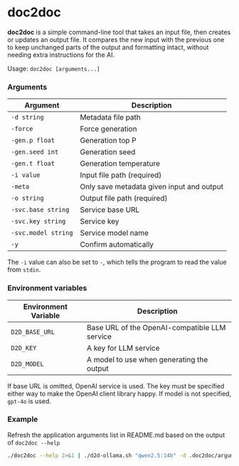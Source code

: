 # doc2doc

**doc2doc** is a simple command-line tool that takes an input file, then creates or updates an output file. It compares the new input with the previous one to keep unchanged parts of the output and formatting intact, without needing extra instructions for the AI.

Usage: `doc2doc [arguments...]`

### Arguments

| Argument           | Description                                                                 |
|---------------------|-----------------------------------------------------------------------------|
| `-d string`         | Metadata file path                                                          |
| `-force`            | Force generation                                                            |
| `-gen.p float`      | Generation top P                                                           |
| `-gen.seed int`     | Generation seed                                                            |
| `-gen.t float`      | Generation temperature                                                     |
| `-i value`          | Input file path (required)                                                 |
| `-meta`             | Only save metadata given input and output                                  |
| `-o string`         | Output file path (required)                                                |
| `-svc.base string`  | Service base URL                                                           |
| `-svc.key string`   | Service key                                                                 |
| `-svc.model string` | Service model name                                                          |
| `-y`                | Confirm automatically                                                       |

The `-i` value can also be set to `-`, which tells the program to read the value from `stdin`.

### Environment variables

| Environment Variable | Description                 |
|----------------------|----------------------------|
| `D2D_BASE_URL`       | Base URL of the OpenAI-compatible LLM service          |
| `D2D_KEY`            | A key for LLM service                               |
| `D2D_MODEL`          | A model to use when generating the output |

If base URL is omitted, OpenAI service is used. The key must be specified either way to make the OpenAI client library happy. If model is not specified, `gpt-4o` is used.

### Example

Refresh the application arguments list in README.md based on the output of `doc2doc --help`

```sh
./doc2doc --help 2>&1 | ./d2d-ollama.sh "qwen2.5:14b" -d .doc2doc/arguments.d2d -i - -o README.md
```
